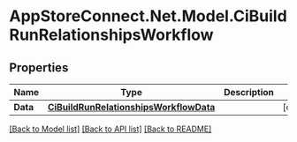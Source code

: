 # AppStoreConnect.Net.Model.CiBuildRunRelationshipsWorkflow

## Properties

Name | Type | Description | Notes
------------ | ------------- | ------------- | -------------
**Data** | [**CiBuildRunRelationshipsWorkflowData**](CiBuildRunRelationshipsWorkflowData.md) |  | [optional] 

[[Back to Model list]](../README.md#documentation-for-models) [[Back to API list]](../README.md#documentation-for-api-endpoints) [[Back to README]](../README.md)


